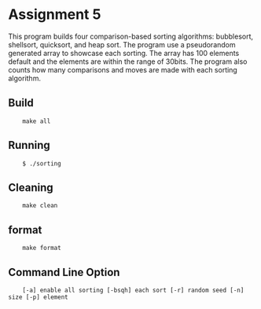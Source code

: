 # Assignment 5

This program builds four comparison-based sorting algorithms: bubblesort, shellsort, quicksort, and heap sort. The program use a pseudorandom generated array to showcase each sorting. The array has 100 elements default and the elements are within the range of 30bits. The program also counts how many comparisons and moves are made with each sorting algorithm.


## Build

        make all
        
## Running

        $ ./sorting
        
## Cleaning
        
        make clean
        
## format

        make format

## Command Line Option
    
        [-a] enable all sorting [-bsqh] each sort [-r] random seed [-n] size [-p] element
